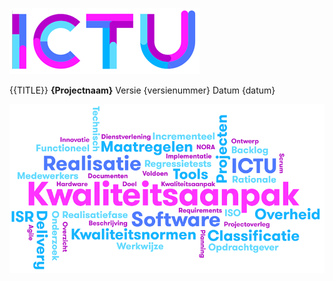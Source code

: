 ![ICTU](../../../Content/Images/ICTU.png "ictu-logo")

{{TITLE}}
**{Projectnaam}**
Versie {versienummer}
Datum {datum}

![wordcloud](../../../Content/Images/word-cloud.png "word-cloud")
